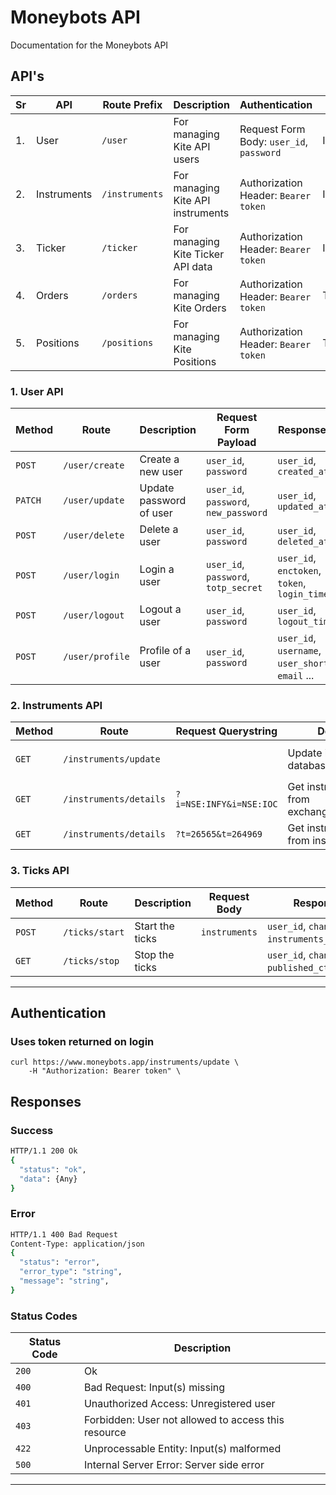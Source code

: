 # Moneybots API

Documentation for the Moneybots API

## API's

| Sr  | API         | Route Prefix   | Description                       | Authentication                           | Status      |
| --- | ----------- | -------------- | --------------------------------- | ---------------------------------------- | ----------- |
| 1.  | User        | `/user`        | For managing Kite API users       | Request Form Body: `user_id`, `password` | Implemented |
| 2.  | Instruments | `/instruments` | For managing Kite API instruments | Authorization Header: `Bearer token`     | Implemented |
| 3.  | Ticker      | `/ticker`      | For managing Kite Ticker API data | Authorization Header: `Bearer token`     | Implemented |
| 4.  | Orders      | `/orders`      | For managing Kite Orders          | Authorization Header: `Bearer token`     | ToDo        |
| 5.  | Positions   | `/positions`   | For managing Kite Positions       | Authorization Header: `Bearer token`     | ToDo        |

### 1. User API

| Method  | Route           | Description             | Request Form Payload                  | Response Data                                        |
| ------- | --------------- | ----------------------- | ------------------------------------- | ---------------------------------------------------- |
| `POST`  | `/user/create`  | Create a new user       | `user_id`, `password`                 | `user_id`, `created_at`                              |
| `PATCH` | `/user/update`  | Update password of user | `user_id`, `password`, `new_password` | `user_id`, `updated_at`                              |
| `POST`  | `/user/delete`  | Delete a user           | `user_id`, `password`                 | `user_id`, `deleted_at`                              |
| `POST`  | `/user/login`   | Login a user            | `user_id`, `password`, `totp_secret`  | `user_id`, `enctoken`, `token`, `login_time`         |
| `POST`  | `/user/logout`  | Logout a user           | `user_id`, `password`                 | `user_id`, `logout_time`                             |
| `POST`  | `/user/profile` | Profile of a user       | `user_id`, `password`                 | `user_id`, `username`, `user_shortname`, `email` ... |

### 2. Instruments API

| Method | Route                  | Request Querystring     | Description                                       | Response Data                            |
| ------ | ---------------------- | ----------------------- | ------------------------------------------------- | ---------------------------------------- |
| `GET`  | `/instruments/update`  |                         | Update instruments in database from Kite API      | `exchanges`, `instruments`, `updated_at` |
| `GET`  | `/instruments/details` | `?i=NSE:INFY&i=NSE:IOC` | Get instrument detail from exchange:tradingsymbol | `instrument_map`                         |
| `GET`  | `/instruments/details` | `?t=26565&t=264969`     | Get instrument detail from instrument_token       | `instrument_token_map`                   |

### 3. Ticks API

| Method | Route          | Description     | Request Body  | Response Data                                       |
| ------ | -------------- | --------------- | ------------- | --------------------------------------------------- |
| `POST` | `/ticks/start` | Start the ticks | `instruments` | `user_id`, `channel`, `instruments_ct`,`started_at` |
| `GET`  | `/ticks/stop`  | Stop the ticks  |               | `user_id`, `channel`, `published_ct`, `stopped_at`  |

---

## Authentication

### Uses token returned on login

```curl
curl https://www.moneybots.app/instruments/update \
    -H "Authorization: Bearer token" \
```

## Responses

### Success

```sh
HTTP/1.1 200 Ok
{
  "status": "ok",
  "data": {Any}
}
```

### Error

```sh
HTTP/1.1 400 Bad Request
Content-Type: application/json
{
  "status": "error",
  "error_type": "string",
  "message": "string",
}
```

### Status Codes

| Status Code | Description                                         |
| ----------- | --------------------------------------------------- |
| `200`       | Ok                                                  |
| `400`       | Bad Request: Input(s) missing                       |
| `401`       | Unauthorized Access: Unregistered user              |
| `403`       | Forbidden: User not allowed to access this resource |
| `422`       | Unprocessable Entity: Input(s) malformed            |
| `500`       | Internal Server Error: Server side error            |

---
